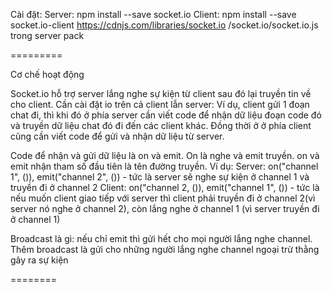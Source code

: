 Cài đặt:
Server: 
npm install --save socket.io
Client: 
npm install --save socket.io-client
https://cdnjs.com/libraries/socket.io
/socket.io/socket.io.js trong server pack

=========

Cơ chế hoạt động

Socket.io hỗ trợ server lắng nghe sự kiện từ client sau đó lại truyền tin về cho client. 
Cần cài đặt io trên cả client lẫn server: Ví dụ, client gửi 1 đoạn chat đi, thì khi đó ở phía server cần viết code để nhận dữ liệu đoạn code đó và truyền dữ liệu chat đó đi đến các client khác. Đồng thời ở ở phía client cũng cần viết code để gửi và nhận dữ liệu từ server.

Code để nhận và gửi dữ liệu là on và emit. On là nghe và emit truyền.
on và emit nhận tham số đầu tiên là tên đường truyền. Ví dụ:
Server: on("channel 1", ()), emit("channel 2", ()) - tức là server sẽ nghe sự kiện ở channel 1 và truyền đi ở channel 2
Client: on("channel 2, ()), emit("channel 1", ()) - tức là nếu muốn client giao tiếp với server thì client phải truyền đi ở channel 2(vì server nó nghe ở channel 2), còn lắng nghe ở channel 1 (vì server truyền đi ở channel 1)

Broadcast là gì: nếu chỉ emit thì gửi hết cho mọi người lắng nghe channel. Thêm broadcast là gửi cho những người lắng nghe channel ngoại trừ thằng gây ra sự kiện

========